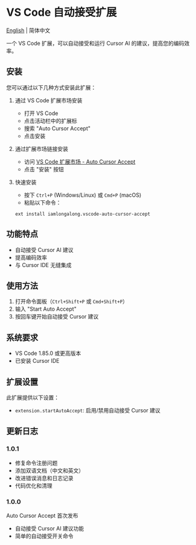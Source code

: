 # VS Code 自动接受扩展

[English](README.md) | 简体中文

一个 VS Code 扩展，可以自动接受和运行 Cursor AI 的建议，提高您的编码效率。

## 安装

您可以通过以下几种方式安装此扩展：

1. 通过 VS Code 扩展市场安装
   - 打开 VS Code
   - 点击活动栏中的扩展标
   - 搜索 "Auto Cursor Accept"
   - 点击安装

2. 通过扩展市场链接安装
   - 访问 [VS Code 扩展市场 - Auto Cursor Accept](https://marketplace.visualstudio.com/items?itemName=iamlongalong.vscode-auto-cursor-accept)
   - 点击 "安装" 按钮

3. 快速安装
   - 按下 `Ctrl+P` (Windows/Linux) 或 `Cmd+P` (macOS)
   - 粘贴以下命令：
   ```
   ext install iamlongalong.vscode-auto-cursor-accept
   ```

## 功能特点

- 自动接受 Cursor AI 建议
- 提高编码效率
- 与 Cursor IDE 无缝集成

## 使用方法

1. 打开命令面板（`Ctrl+Shift+P` 或 `Cmd+Shift+P`）
2. 输入 "Start Auto Accept"
3. 按回车键开始自动接受 Cursor 建议

## 系统要求

- VS Code 1.85.0 或更高版本
- 已安装 Cursor IDE

## 扩展设置

此扩展提供以下设置：

* `extension.startAutoAccept`: 启用/禁用自动接受 Cursor 建议

## 更新日志

### 1.0.1

- 修复命令注册问题
- 添加双语文档（中文和英文）
- 改进错误消息和日志记录
- 代码优化和清理

### 1.0.0

Auto Cursor Accept 首次发布
- 自动接受 Cursor AI 建议功能
- 简单的自动接受开关命令 